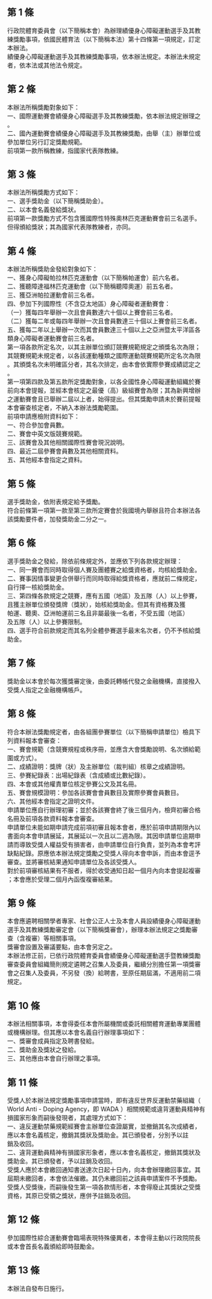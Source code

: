 第 1 條
-------
行政院體育委員會（以下簡稱本會）為辦理績優身心障礙運動選手及其教  
練獎勵事項，依國民體育法（以下簡稱本法）第十四條第一項規定，訂定  
本辦法。  
績優身心障礙運動選手及其教練獎勵事項，依本辦法規定。本辦法未規定  
者，依本法或其他法令規定。

第 2 條
-------
本辦法所稱獎勵對象如下：  
一、國際運動賽會績優身心障礙選手及其教練獎勵，依本辦法規定辦理之  
    。  
二、國內運動賽會績優身心障礙選手及其教練獎勵，由舉（主）辦單位或  
    參加單位另行訂定獎勵規範。  
前項第一款所稱教練，指國家代表隊教練。

第 3 條
-------
本辦法所稱獎勵方式如下：  
一、選手獎助金（以下簡稱獎助金）。  
二、以本會名義發給獎狀。  
前項第一款獎勵方式不包含獲國際性特殊奧林匹克運動賽會前三名選手。  
但得頒給獎狀；其為國家代表隊教練者，亦同。

第 4 條
-------
本辦法所稱獎助金發給對象如下：  
一、獲身心障礙帕拉林匹克運動會（以下簡稱帕運會）前六名者。  
二、獲聽障達福林匹克運動會（以下簡稱聽障奧運）前五名者。  
三、獲亞洲帕拉運動會前三名者。  
四、參加下列國際性（不含亞太地區）身心障礙者運動賽會：  
（一）獲每四年舉辦一次且會員數達六十個以上賽會前三名者。  
（二）獲每二年或每四年舉辦一次且會員數達三十個以上賽會前三名者。  
五、獲每二年以上舉辦一次而其會員數達三十個以上之亞洲暨太平洋區各  
    類身心障礙者運動賽會前三名者。  
第一項各款所定名次，以其主辦單位頒訂競賽規範規定之頒獎名次為限；  
其競賽規範未規定者，以各該運動種類之國際運動競賽規範所定名次為限  
。其頒獎名次未明確區分者，其名次排定，由本會依實際參賽成績認定之  
。  
第一項第四款及第五款所定獎勵對象，以各全國性身心障礙運動組織於賽  
前向本會提報，並經本會核定之最優（高）級組賽會為限；其為新興增辦  
之運動賽會且已舉辦二屆以上者，始得提出。但其獎勵申請未於賽前提報  
本會審查核定者，不納入本辦法獎勵範圍。  
前項申請應檢附資料如下：  
一、符合參加會員數。  
二、賽會中英文版競賽規範。  
三、該賽會及其他相關國際性賽會現況說明。  
四、最近二屆參賽會員數及其他相關資料。  
五、其他經本會指定之資料。

第 5 條
-------
選手獎助金，依附表規定給予獎勵。  
符合前條第一項第一款至第三款所定賽會於我國境內舉辦且符合本辦法各  
該獎勵要件者，加發獎助金二分之一。

第 6 條
-------
選手獎助金之發給，除依前條規定外，並應依下列各款規定辦理：  
一、同一賽會而同時取得個人賽及團體賽之給獎資格者，均核給獎助金。  
二、賽事因情事變更合併舉行而同時取得給獎資格者，應就前二條規定，  
    自行擇一核給獎助金。  
三、第四條各款規定之競賽，應有五國（地區）及五隊（人）以上參賽，  
    且獲主辦單位頒發獎牌（獎狀），始核給獎助金。但其有資格賽及獲  
    帕運、聽奧、亞洲帕運前三名且非屬最後一名者，不受五國（地區）  
    及五隊（人）以上參賽限制。  
四、選手符合前款規定而其名列全體參賽選手最末名次者，仍不予核給獎  
    助金。

第 7 條
-------
獎助金以本會於每次獲獎審定後，由委託轉帳代發之金融機構，直接撥入  
受獎人指定之金融機構帳戶。

第 8 條
-------
符合本辦法獎勵規定者，由各組團參賽單位（以下簡稱申請單位）檢具下  
列資料報本會審查：  
一、賽會規範（含競賽規程或秩序冊，並應含大會獎勵說明、名次頒給範  
    圍或方式）。  
二、成績證明：獎牌（狀）及主辦單位（裁判組）核章之成績證明。  
三、參賽紀錄表：出場紀錄表（含成績或比數紀錄）。  
四、本會或其他權責單位核定參賽公文及其名冊。  
五、賽會規模證明：參加各該賽會會員數目及實際參賽會員數目。  
六、其他經本會指定之證明文件。  
申請單位應自行辦理初審；並於各該賽會終了後三個月內，檢齊初審合格  
名冊及前項各款資料報本會審查。  
申請單位未能如期申請完成前項初審且報本會者，應於前項申請期限內以  
書面向本會申請展延，其展延以一次且以二週為限。其因申請單位逾期申  
請而導致受獎人權益受有損害者，由申請單位自行負責，並列為本會考評  
缺點紀錄。原應依本辦法規定獎勵之受獎人得向本會申訴，而由本會逕予  
審查。並將審核結果通知申請單位及各該受獎人。  
對於前項審核結果有不服者，得於收受通知日起一個月內向本會提起複審  
；本會應於受理二個月內函復複審結果。

第 9 條
-------
本會應遴聘相關學者專家、社會公正人士及本會人員設績優身心障礙運動  
選手及其教練獎勵審定會（以下簡稱獎審會），辦理本辦法規定之獎勵審  
查（含複審）等相關事項。  
獎審會設置及審議要點，由本會另定之。  
本辦法修正前，已依行政院體育委員會績優身心障礙運動選手暨教練獎勵  
審查委員會組織簡則規定遴聘之召集人及委員，繼續分別擔任第一項獎審  
會之召集人及委員，不另發（換）給聘書，至原任期屆滿，不適用前二項  
規定。

第 10 條
--------
本辦法相關事項，本會得委任本會所屬機關或委託相關體育運動專業團體  
或機構辦理。但其應以本會名義自行辦理事項如下：  
一、獎審會成員指定及聘書發給。  
二、獎助金及獎狀之發給。  
三、其他應由本會自行辦理之事項。

第 11 條
--------
受獎人於本辦法規定獎勵事項申請當時，即有違反世界反運動禁藥組織（  
World Anti - Doping Agency，即 WADA ）相關規範或違背運動員精神有  
損國家形象而嗣後發現者，其處理方式如下：  
一、違反運動禁藥規範經賽會主辦單位查證屬實，並撤銷其名次成績者，  
    應以本會名義核定，撤銷其獎狀及獎助金。其已頒發者，分別予以註  
    銷及收回。  
二、違背運動員精神有損國家形象者，應以本會名義核定，撤銷其獎狀及  
    獎助金。其已頒發者，予以註銷及收回。  
受獎人應於本會繳回通知書送達次日起十日內，向本會辦理繳回事宜。其  
屆期未繳回者，本會依法催繳。其仍未繳回前之該員申請案件不予獎勵。  
受獎人受獎後，而嗣後發生第一項各款情形者，本會得廢止其獎狀之受獎  
資格，其原已受領之獎狀，應併予註銷及收回。

第 12 條
--------
參加國際性綜合運動賽會臨場表現特殊優異者，本會得主動以行政院院長  
或本會首長名義頒給即時鼓勵金。

第 13 條
--------
本辦法自發布日施行。

